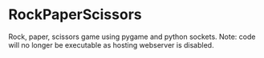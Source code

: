 # RockPaperScissors
Rock, paper, scissors game using pygame and python sockets.
Note: code will no longer be executable as hosting webserver is disabled. 
